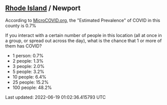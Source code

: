 
## [Rhode Island](/united-states/rhode-island) / Newport

According to [MicroCOVID.org](http://microcovid.org),
the "Estimated Prevalence" of COVID in this county is 0.7%

If you interact with a certain number of people in this location
(all at once in a group, or spread out across the day), what is the chance that
1 or more of them has COVID?

- 1 person: 0.7%
- 2 people: 1.3%
- 3 people: 2.0%
- 5 people: 3.2%
- 10 people: 6.4%
- 25 people: 15.2%
- 100 people: 48.2%

Last updated: 2022-06-19 01:02:36.415793 UTC

